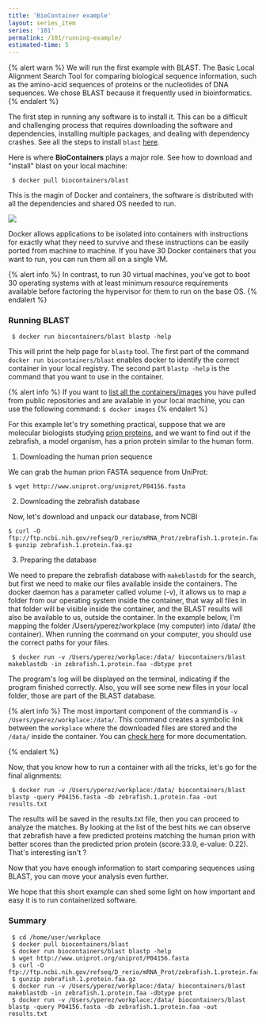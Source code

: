 ```yaml
---
title: 'BioContainer example'
layout: series_item
series: '101'
permalink: /101/running-example/
estimated-time: 5
---
```


{% alert warn %}
We will run the first example with BLAST. The Basic Local Alignment Search Tool for comparing biological sequence
information, such as the amino-acid sequences of proteins or the nucleotides of DNA sequences.
We chose BLAST because it frequently used in bioinformatics.
{% endalert %}

The first step in running any software is to install it. This can be a difficult and challenging process that requires downloading the software and dependencies, installing multiple packages, and dealing with dependency crashes. See all the steps
to install `blast` [here](https://www.ncbi.nlm.nih.gov/books/NBK279671/).  

Here is where **BioContainers** plays a major role. See how to download and "install" blast on your local machine:

~~~
 $ docker pull biocontainers/blast
~~~

This is the magin of Docker and containers, the software is distributed with all the dependencies and shared OS needed to run.

<img class="splashIcon" src="{{ site.baseurl}}/img/series/101/what.gif">

Docker allows applications to be isolated into containers with instructions for exactly what they need to survive and these instructions can be easily ported
from machine to machine. If you have 30 Docker containers that you want to run, you can run them all on a single VM.

{% alert info %}
 In contrast, to run 30 virtual machines, you’ve got to boot 30 operating systems with at least minimum resource
 requirements available before factoring the hypervisor for them to run on the base OS.
{% endalert %}

### Running BLAST

~~~
 $ docker run biocontainers/blast blastp -help
~~~

This will print the help page for `blastp` tool. The first part of the command `docker run biocontainers/blast` enables docker
to identify the correct container in your local registry. The second part `blastp -help` is the command that you want to
use in the container.

{% alert info %}
 If you want to [list all the containers/images](https://docs.docker.com/engine/reference/commandline/images/) you have pulled from public repositories and are available in your
 local machine, you can use the following command: `$ docker images`
{% endalert %}

For this example let's try something practical, suppose that we are molecular biologists studying [prion proteins](https://en.wikipedia.org/wiki/PRNP), and we want to find out if the zebrafish, a model organism, has a prion protein similar to the human form.

1) Downloading the human prion sequence

We can grab the human prion FASTA sequence from UniProt:

~~~
$ wget http://www.uniprot.org/uniprot/P04156.fasta
~~~

2) Downloading the zebrafish database

Now, let's download and unpack our database, from NCBI

~~~
$ curl -O ftp://ftp.ncbi.nih.gov/refseq/D_rerio/mRNA_Prot/zebrafish.1.protein.faa.gz
$ gunzip zebrafish.1.protein.faa.gz
~~~

3) Preparing the database

We need to prepare the zebrafish database with `makeblastdb` for the search, but first we need to make our files available inside the containers. The docker daemon has a parameter called volume (-v), it allows us to map a folder from our operating system inside the container, that way all files in that folder will be visible inside the container, and the BLAST results will also be available to us, outside the container. In the example below, I'm mapping the folder /Users/yperez/workplace (my computer) into /data/ (the container). When running the command on your computer, you should use the correct paths for your files.


~~~
 $ docker run -v /Users/yperez/workplace:/data/ biocontainers/blast makeblastdb -in zebrafish.1.protein.faa -dbtype prot
~~~

The program's log will be displayed on the terminal, indicating if the program finished correctly. Also, you will see some new files in your local folder, those are part of the BLAST database.

{% alert info %}                                                                                                                  The most important component of the command is `-v /Users/yperez/workplace:/data/`. This command creates a symbolic link
 between the `workplace` where the downloaded files are stored and the `/data/` inside the container. You can [check here](/developer-manual/biocontainers-input-output/) for more documentation.

{% endalert %}

Now, that you know how to run a container with all the tricks, let's go for the final alignments:

~~~
 $ docker run -v /Users/yperez/workplace:/data/ biocontainers/blast blastp -query P04156.fasta -db zebrafish.1.protein.faa -out results.txt
~~~

The results will be saved in the results.txt file, then you can proceed to analyze the matches. By looking at the list of the best hits we can observe that zebrafish have a few predicted proteins matching the human prion with better scores than the 
predicted prion protein (score:33.9, e-value: 0.22). That's interesting isn't ?

Now that you have enough information to start comparing sequences using BLAST, you can move your analysis even further.

We hope that this short example can shed some light on how important and easy it is to run containerized software.

### Summary

~~~
 $ cd /home/user/workplace
 $ docker pull biocontainers/blast
 $ docker run biocontainers/blast blastp -help
 $ wget http://www.uniprot.org/uniprot/P04156.fasta    
 $ curl -O ftp://ftp.ncbi.nih.gov/refseq/D_rerio/mRNA_Prot/zebrafish.1.protein.faa.gz
 $ gunzip zebrafish.1.protein.faa.gz
 $ docker run -v /Users/yperez/workplace:/data/ biocontainers/blast makeblastdb -in zebrafish.1.protein.faa -dbtype prot
 $ docker run -v /Users/yperez/workplace:/data/ biocontainers/blast blastp -query P04156.fasta -db zebrafish.1.protein.faa -out results.txt
~~~
